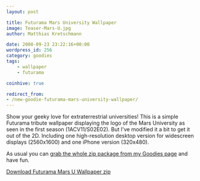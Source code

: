 ```yaml
---
layout: post

title: Futurama Mars University Wallpaper
image: Teaser-Mars-U.jpg
author: Matthias Kretschmann

date: 2008-09-23 23:22:16+00:00
wordpress_id: 256
category: goodies
tags:
    - wallpaper
    - futurama

coinhive: true

redirect_from:
- /new-goodie-futurama-mars-university-wallpaper/
---
```


Show your geeky love for extraterrestrial universities! This is a simple Futurama tribute wallpaper displaying the logo of the Mars University as seen in the first season (1ACV11/S02E02). But I've modified it a bit to get it out of the 2D. Including one high-resolution desktop version for widescreen displays (2560x1600) and one iPhone version (320x480).

As usual you can [grab the whole zip package from my Goodies page](http://www.kremalicious.com/goodies/#wall) and have fun.

<p class="content-download">
    <a class="icon-download" href="/media/mars-u-wall-by-kremalicious.zip">Download Futurama Mars U Wallpaper <span>zip</span></a>
</p>
